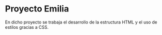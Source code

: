 # Proyecto Emilia

En dicho proyecto se trabaja el desarrollo de la estructura HTML y el uso de estilos gracias a CSS.